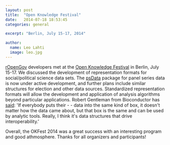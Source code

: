 ```yaml
---
layout: post
title:  "Open Knowledge Festival"
date:   2014-07-18 18:53:45
categories: general

excerpt: "Berlin, July 15-17, 2014"

author:
  name: Leo Lahti
  image: leo.jpg
---
```


[rOpenGov](http://ropengov.github.io) developers met at the [Open
Knowledge Festival](http://2014.okfestival.org/programme/) in Berlin,
July 15-17. We discussed the development of representation formats for
social/political science data sets. The
[psData](https://github.com/rOpenGov/psData/tree/devPanel) package for
panel series data is now under active development, and further plans
include similar structures for election and other data
sources. Standardized representation formats will allow the
development and application of analysis algorithms beyond particular
applications. Robert Gentleman from Bioconductor has
[said](http://www.nature.com/nbt/journal/v31/n10/full/nbt.2721.html):
'If everybody puts their - - data into the same kind of box, it
doesn't matter how the data came about, but that box is the same and
can be used by analytic tools. Really, I think it's data structures
that drive interoperability.'

Overall, the OKFest 2014 was a great success with an interesting
program and good athmosphere. Thanks for all organizers and
participants!

[jekyll-gh]: https://github.com/mojombo/jekyll
[jekyll]:    http://jekyllrb.com
